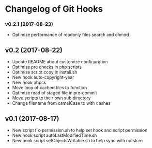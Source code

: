 # Changelog of Git Hooks



### v0.2.1 (2017-08-23)

- Optimize performance of readonly files search and chmod


## v0.2 (2017-08-22)

- Update README about customize configuration
- Optimize pre checks in php scripts
- Optimize script copy in install.sh
- New hook auto-copyright-year
- New hook phpcs
- Move loop of cached files to function
- Optimize read of staged file in pre-commit
- Move scripts to their own sub directory
- Change filename from camelCase to with dashes


## v0.1 (2017-08-17)

- New script fix-permission.sh to help set hook and script permission
- New hook script autoLastModifiedTime.sh
- New hook script setObjectsWritable.sh to help sync with nutstore
